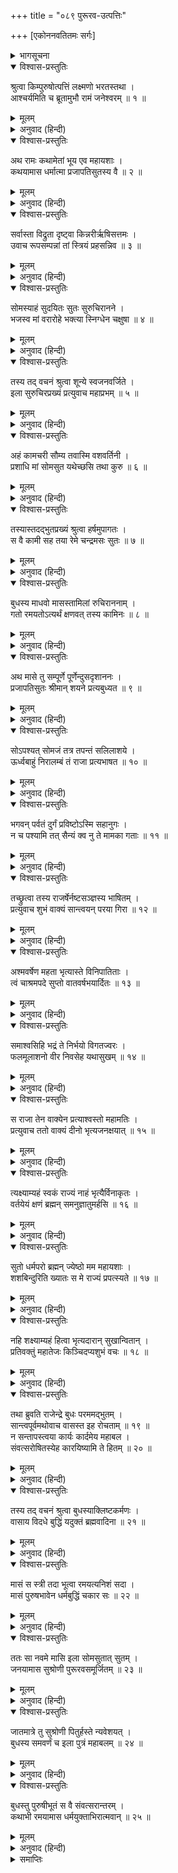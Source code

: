 +++
title = "०८९ पुरूरव-उत्पत्तिः"

+++
[एकोननवतितमः सर्गः]



<details><summary>भागसूचना</summary>

89. बुध और इलाका समागम तथा पुरूरवाकी उत्पत्ति
</details>

<details open><summary>विश्वास-प्रस्तुतिः</summary>

श्रुत्वा किम्पुरुषोत्पत्तिं लक्ष्मणो भरतस्तथा ।  
आश्चर्यमिति च ब्रूतामुभौ रामं जनेश्वरम् ॥ १ ॥
</details>

<details><summary>मूलम्</summary>

श्रुत्वा किम्पुरुषोत्पत्तिं लक्ष्मणो भरतस्तथा ।  
आश्चर्यमिति च ब्रूतामुभौ रामं जनेश्वरम् ॥ १ ॥
</details>

<details><summary>अनुवाद (हिन्दी)</summary>

किंपुरुषजातिकी उत्पत्तिका यह प्रसंग सुनकर लक्ष्मण और भरत दोनोंने महाराज श्रीरामसे कहा—‘यह तो बड़े आश्चर्यकी बात है’ ॥ १ ॥
</details>

<details open><summary>विश्वास-प्रस्तुतिः</summary>

अथ रामः कथामेतां भूय एव महायशाः ।  
कथयामास धर्मात्मा प्रजापतिसुतस्य वै ॥ २ ॥
</details>

<details><summary>मूलम्</summary>

अथ रामः कथामेतां भूय एव महायशाः ।  
कथयामास धर्मात्मा प्रजापतिसुतस्य वै ॥ २ ॥
</details>

<details><summary>अनुवाद (हिन्दी)</summary>

तदनन्तर महायशस्वी धर्मात्मा श्रीरामने प्रजापति कर्दमके पुत्र इलकी इस कथाको फिर इस प्रकार कहना आरम्भ किया— ॥ २ ॥
</details>

<details open><summary>विश्वास-प्रस्तुतिः</summary>

सर्वास्ता विद्रुता दृष्ट्वा किन्नरीर्ऋषिसत्तमः ।  
उवाच रूपसम्पन्नां तां स्त्रियं प्रहसन्निव ॥ ३ ॥
</details>

<details><summary>मूलम्</summary>

सर्वास्ता विद्रुता दृष्ट्वा किन्नरीर्ऋषिसत्तमः ।  
उवाच रूपसम्पन्नां तां स्त्रियं प्रहसन्निव ॥ ३ ॥
</details>

<details><summary>अनुवाद (हिन्दी)</summary>

‘वे सब किन्नरियाँ पर्वतके किनारे चली गयीं । यह देख मुनिश्रेष्ठ बुधने उस रूपवती स्त्रीसे हँसते हुए-से कहा— ॥ ३ ॥
</details>

<details open><summary>विश्वास-प्रस्तुतिः</summary>

सोमस्याहं सुदयितः सुतः सुरुचिरानने ।  
भजस्व मां वरारोहे भक्त्या स्निग्धेन चक्षुषा ॥ ४ ॥
</details>

<details><summary>मूलम्</summary>

सोमस्याहं सुदयितः सुतः सुरुचिरानने ।  
भजस्व मां वरारोहे भक्त्या स्निग्धेन चक्षुषा ॥ ४ ॥
</details>

<details><summary>अनुवाद (हिन्दी)</summary>

‘‘सुमुखि! मैं सोमदेवताका परम प्रिय पुत्र हूँ । वरारोहे! मुझे अनुराग और स्नेहभरी दृष्टिसे देखकर अपनाओ’ ॥ ४ ॥
</details>

<details open><summary>विश्वास-प्रस्तुतिः</summary>

तस्य तद् वचनं श्रुत्वा शून्ये स्वजनवर्जिते ।  
इला सुरुचिरप्रख्यं प्रत्युवाच महाप्रभम् ॥ ५ ॥
</details>

<details><summary>मूलम्</summary>

तस्य तद् वचनं श्रुत्वा शून्ये स्वजनवर्जिते ।  
इला सुरुचिरप्रख्यं प्रत्युवाच महाप्रभम् ॥ ५ ॥
</details>

<details><summary>अनुवाद (हिन्दी)</summary>

‘स्वजनोंसे रहित उस सूने स्थानमें बुधकी यह बात सुनकर इला उन परम सुन्दर महातेजस्वी बुधसे इस प्रकार बोली— ॥ ५ ॥
</details>

<details open><summary>विश्वास-प्रस्तुतिः</summary>

अहं कामचरी सौम्य तवास्मि वशवर्तिनी ।  
प्रशाधि मां सोमसुत यथेच्छसि तथा कुरु ॥ ६ ॥
</details>

<details><summary>मूलम्</summary>

अहं कामचरी सौम्य तवास्मि वशवर्तिनी ।  
प्रशाधि मां सोमसुत यथेच्छसि तथा कुरु ॥ ६ ॥
</details>

<details><summary>अनुवाद (हिन्दी)</summary>

‘‘सौम्य सोमकुमार! मैं अपनी इच्छाके अनुसार विचरनेवाली (स्वतन्त्र) हूँ, किंतु इस समय आपकी आज्ञाके अधीन हो रही हूँ; अतः मुझे उचित सेवाके लिये आदेश दीजिये और जैसी आपकी इच्छा हो, वैसा कीजिये’ ॥ ६ ॥
</details>

<details open><summary>विश्वास-प्रस्तुतिः</summary>

तस्यास्तदद्भुतप्रख्यं श्रुत्वा हर्षमुपागतः ।  
स वै कामी सह तया रेमे चन्द्रमसः सुतः ॥ ७ ॥
</details>

<details><summary>मूलम्</summary>

तस्यास्तदद्भुतप्रख्यं श्रुत्वा हर्षमुपागतः ।  
स वै कामी सह तया रेमे चन्द्रमसः सुतः ॥ ७ ॥
</details>

<details><summary>अनुवाद (हिन्दी)</summary>

‘इलाका यह अद्भुत वचन सुनकर कामासक्त सोमपुत्रको बड़ा हर्ष हुआ । वे उसके साथ रमण करने लगे ॥ ७ ॥
</details>

<details open><summary>विश्वास-प्रस्तुतिः</summary>

बुधस्य माधवो मासस्तामिलां रुचिराननाम् ।  
गतो रमयतोऽत्यर्थं क्षणवत् तस्य कामिनः ॥ ८ ॥
</details>

<details><summary>मूलम्</summary>

बुधस्य माधवो मासस्तामिलां रुचिराननाम् ।  
गतो रमयतोऽत्यर्थं क्षणवत् तस्य कामिनः ॥ ८ ॥
</details>

<details><summary>अनुवाद (हिन्दी)</summary>

‘मनोहर मुखवाली इलाके साथ अतिशय रमण करनेवाले कामासक्त बुधका वैशाख मास एक क्षणके समान बीत गया ॥ ८ ॥
</details>

<details open><summary>विश्वास-प्रस्तुतिः</summary>

अथ मासे तु सम्पूर्णे पूर्णेन्दुसदृशाननः ।  
प्रजापतिसुतः श्रीमान् शयने प्रत्यबुध्यत ॥ ९ ॥
</details>

<details><summary>मूलम्</summary>

अथ मासे तु सम्पूर्णे पूर्णेन्दुसदृशाननः ।  
प्रजापतिसुतः श्रीमान् शयने प्रत्यबुध्यत ॥ ९ ॥
</details>

<details><summary>अनुवाद (हिन्दी)</summary>

‘एक मास पूर्ण होनेपर पूर्ण चन्द्रमाके समान मनोहर मुखवाले प्रजापति-पुत्र श्रीमान् इल अपनी शय्यापर जाग उठे ॥ ९ ॥
</details>

<details open><summary>विश्वास-प्रस्तुतिः</summary>

सोऽपश्यत् सोमजं तत्र तपन्तं सलिलाशये ।  
ऊर्ध्वबाहुं निरालम्बं तं राजा प्रत्यभाषत ॥ १० ॥
</details>

<details><summary>मूलम्</summary>

सोऽपश्यत् सोमजं तत्र तपन्तं सलिलाशये ।  
ऊर्ध्वबाहुं निरालम्बं तं राजा प्रत्यभाषत ॥ १० ॥
</details>

<details><summary>अनुवाद (हिन्दी)</summary>

‘उन्होंने देखा, सोमपुत्र बुध वहाँ जलाशयमें तप कर रहे हैं । उनकी भुजाएँ ऊपरको उठी हुई हैं और वे निराधार खड़े हैं । उस समय राजाने बुधसे पूछा— ॥ १० ॥
</details>

<details open><summary>विश्वास-प्रस्तुतिः</summary>

भगवन् पर्वतं दुर्गं प्रविष्टोऽस्मि सहानुगः ।  
न च पश्यामि तत् सैन्यं क्व नु ते मामका गताः ॥ ११ ॥
</details>

<details><summary>मूलम्</summary>

भगवन् पर्वतं दुर्गं प्रविष्टोऽस्मि सहानुगः ।  
न च पश्यामि तत् सैन्यं क्व नु ते मामका गताः ॥ ११ ॥
</details>

<details><summary>अनुवाद (हिन्दी)</summary>

‘‘भगवन्! मैं अपने सेवकोंके साथ दुर्गम पर्वतपर आ गया था, परंतु यहाँ मुझे अपनी वह सेना नहीं दिखायी देती है । पता नहीं, वे मेरे सैनिक कहाँ चले गये?’ ॥ ११ ॥
</details>

<details open><summary>विश्वास-प्रस्तुतिः</summary>

तच्छ्रुत्वा तस्य राजर्षेर्नष्टसञ्ज्ञस्य भाषितम् ।  
प्रत्युवाच शुभं वाक्यं सान्त्वयन् परया गिरा ॥ १२ ॥
</details>

<details><summary>मूलम्</summary>

तच्छ्रुत्वा तस्य राजर्षेर्नष्टसञ्ज्ञस्य भाषितम् ।  
प्रत्युवाच शुभं वाक्यं सान्त्वयन् परया गिरा ॥ १२ ॥
</details>

<details><summary>अनुवाद (हिन्दी)</summary>

‘राजर्षि इलकी स्त्रीत्व-प्राप्तिविषयक स्मृति नष्ट हो गयी थी । उनकी बात सुनकर बुध उत्तम वाणीद्वारा उन्हें सान्त्वना देते हुए यह शुभ वचन बोले— ॥ १२ ॥
</details>

<details open><summary>विश्वास-प्रस्तुतिः</summary>

अश्मवर्षेण महता भृत्यास्ते विनिपातिताः ।  
त्वं चाश्रमपदे सुप्तो वातवर्षभयार्दितः ॥ १३ ॥
</details>

<details><summary>मूलम्</summary>

अश्मवर्षेण महता भृत्यास्ते विनिपातिताः ।  
त्वं चाश्रमपदे सुप्तो वातवर्षभयार्दितः ॥ १३ ॥
</details>

<details><summary>अनुवाद (हिन्दी)</summary>

‘‘राजन्! आपके सारे सेवक ओलोंकी भारी वर्षासे मारे गये । आप भी आँधी-पानीके भयसे पीड़ित हो इस आश्रममें आकर सो गये थे ॥ १३ ॥
</details>

<details open><summary>विश्वास-प्रस्तुतिः</summary>

समाश्वसिहि भद्रं ते निर्भयो विगतज्वरः ।  
फलमूलाशनो वीर निवसेह यथासुखम् ॥ १४ ॥
</details>

<details><summary>मूलम्</summary>

समाश्वसिहि भद्रं ते निर्भयो विगतज्वरः ।  
फलमूलाशनो वीर निवसेह यथासुखम् ॥ १४ ॥
</details>

<details><summary>अनुवाद (हिन्दी)</summary>

‘‘वीर! अब आप धैर्य धारण करें । आपका कल्याण हो । आप निर्भय और निश्चिन्त होकर फल-मूलका आहार करते हुए यहाँ सुखपूर्वक निवास कीजिये’ ॥ १४ ॥
</details>

<details open><summary>विश्वास-प्रस्तुतिः</summary>

स राजा तेन वाक्येन प्रत्याश्वस्तो महामतिः ।  
प्रत्युवाच ततो वाक्यं दीनो भृत्यजनक्षयात् ॥ १५ ॥
</details>

<details><summary>मूलम्</summary>

स राजा तेन वाक्येन प्रत्याश्वस्तो महामतिः ।  
प्रत्युवाच ततो वाक्यं दीनो भृत्यजनक्षयात् ॥ १५ ॥
</details>

<details><summary>अनुवाद (हिन्दी)</summary>

‘बुधके इस वचनसे परम बुद्धिमान् राजा इलको बड़ा आश्वासन मिला, परंतु अपने सेवकोंके नष्ट होनेसे वे बहुत दुःखी थे; इसलिये उनसे इस प्रकार बोले— ॥ १५ ॥
</details>

<details open><summary>विश्वास-प्रस्तुतिः</summary>

त्यक्ष्याम्यहं स्वकं राज्यं नाहं भृत्यैर्विनाकृतः ।  
वर्तयेयं क्षणं ब्रह्मन् समनुज्ञातुमर्हसि ॥ १६ ॥
</details>

<details><summary>मूलम्</summary>

त्यक्ष्याम्यहं स्वकं राज्यं नाहं भृत्यैर्विनाकृतः ।  
वर्तयेयं क्षणं ब्रह्मन् समनुज्ञातुमर्हसि ॥ १६ ॥
</details>

<details><summary>अनुवाद (हिन्दी)</summary>

‘‘ब्रह्मन्! मैं सेवकोंसे रहित हो जानेपर भी राज्यका परित्याग नहीं करूँगा । अब क्षणभर भी मुझसे यहाँ नहीं रहा जायगा; अतः मुझे जानेकी आज्ञा दीजिये ॥ १६ ॥
</details>

<details open><summary>विश्वास-प्रस्तुतिः</summary>

सुतो धर्मपरो ब्रह्मन् ज्येष्ठो मम महायशाः ।  
शशबिन्दुरिति ख्यातः स मे राज्यं प्रपत्स्यते ॥ १७ ॥
</details>

<details><summary>मूलम्</summary>

सुतो धर्मपरो ब्रह्मन् ज्येष्ठो मम महायशाः ।  
शशबिन्दुरिति ख्यातः स मे राज्यं प्रपत्स्यते ॥ १७ ॥
</details>

<details><summary>अनुवाद (हिन्दी)</summary>

‘‘ब्रह्मन्! मेरे धर्मपरायण ज्येष्ठ पुत्र बड़े यशस्वी हैं । उनका नाम शशबिन्दु है । जब मैं वहाँ जाकर उनका अभिषेक करूँगा, तभी वे मेरा राज्य ग्रहण करेंगे ॥ १७ ॥
</details>

<details open><summary>विश्वास-प्रस्तुतिः</summary>

नहि शक्ष्याम्यहं हित्वा भृत्यदारान् सुखान्वितान् ।  
प्रतिवक्तुं महातेजः किञ्चिदप्यशुभं वचः ॥ १८ ॥
</details>

<details><summary>मूलम्</summary>

नहि शक्ष्याम्यहं हित्वा भृत्यदारान् सुखान्वितान् ।  
प्रतिवक्तुं महातेजः किञ्चिदप्यशुभं वचः ॥ १८ ॥
</details>

<details><summary>अनुवाद (हिन्दी)</summary>

‘‘महातेजस्वी मुने! देशमें जो मेरे सेवक और स्त्री, पुत्र आदि परिवारके लोग सुखसे रह रहे हैं, उन सबको छोड़कर मैं यहाँ नहीं ठहर सकूँगा । अतः मुझसे ऐसी कोई अशुभ बात आप न कहें, जिससे स्वजनोंसे बिछुड़कर मुझे यहाँ दुःखपूर्वक रहनेके लिये विवश होना पड़े’ ॥ १८ ॥
</details>

<details open><summary>विश्वास-प्रस्तुतिः</summary>

तथा ब्रुवति राजेन्द्रे बुधः परममद्भुतम् ।  
सान्त्वपूर्वमथोवाच वासस्त इह रोचताम् ॥ १९ ॥  
न सन्तापस्त्वया कार्यः कार्दमेय महाबल ।  
संवत्सरोषितस्येह कारयिष्यामि ते हितम् ॥ २० ॥
</details>

<details><summary>मूलम्</summary>

तथा ब्रुवति राजेन्द्रे बुधः परममद्भुतम् ।  
सान्त्वपूर्वमथोवाच वासस्त इह रोचताम् ॥ १९ ॥  
न सन्तापस्त्वया कार्यः कार्दमेय महाबल ।  
संवत्सरोषितस्येह कारयिष्यामि ते हितम् ॥ २० ॥
</details>

<details><summary>अनुवाद (हिन्दी)</summary>

‘राजेन्द्र इलके ऐसा कहनेपर बुधने उन्हें सान्त्वना देते हुए अत्यन्त अद्भुत बात कही—‘राजन्! तुम प्रसन्नतापूर्वक यहाँ रहना स्वीकार करो । कर्दमके महाबली पुत्र! तुम्हें संताप नहीं करना चाहिये । जब तुम एक वर्षतक यहाँ निवास कर लोगे, तब मैं तुम्हारा हित साधन करूँगा’ ॥ १९-२० ॥
</details>

<details open><summary>विश्वास-प्रस्तुतिः</summary>

तस्य तद् वचनं श्रुत्वा बुधस्याक्लिष्टकर्मणः ।  
वासाय विदधे बुद्धिं यदुक्तं ब्रह्मवादिना ॥ २१ ॥
</details>

<details><summary>मूलम्</summary>

तस्य तद् वचनं श्रुत्वा बुधस्याक्लिष्टकर्मणः ।  
वासाय विदधे बुद्धिं यदुक्तं ब्रह्मवादिना ॥ २१ ॥
</details>

<details><summary>अनुवाद (हिन्दी)</summary>

‘पुण्यकर्मा बुधका यह वचन सुनकर उन ब्रह्मवादी महात्माके कथनानुसार राजाने वहाँ रहनेका निश्चय किया ॥ २१ ॥
</details>

<details open><summary>विश्वास-प्रस्तुतिः</summary>

मासं स स्त्री तदा भूत्वा रमयत्यनिशं सदा ।  
मासं पुरुषभावेन धर्मबुद्धिं चकार सः ॥ २२ ॥
</details>

<details><summary>मूलम्</summary>

मासं स स्त्री तदा भूत्वा रमयत्यनिशं सदा ।  
मासं पुरुषभावेन धर्मबुद्धिं चकार सः ॥ २२ ॥
</details>

<details><summary>अनुवाद (हिन्दी)</summary>

‘वे एक मासतक स्त्री होकर निरन्तर बुधके साथ रमण करते और फिर एक मासतक पुरुष होकर धर्मानुष्ठानमें मन लगाते थे ॥ २२ ॥
</details>

<details open><summary>विश्वास-प्रस्तुतिः</summary>

ततः सा नवमे मासि इला सोमसुतात् सुतम् ।  
जनयामास सुश्रोणी पुरूरवसमूर्जितम् ॥ २३ ॥
</details>

<details><summary>मूलम्</summary>

ततः सा नवमे मासि इला सोमसुतात् सुतम् ।  
जनयामास सुश्रोणी पुरूरवसमूर्जितम् ॥ २३ ॥
</details>

<details><summary>अनुवाद (हिन्दी)</summary>

‘तदनन्तर नवें मासमें सुन्दरी इलाने सोमपुत्र बुधसे एक पुत्रको जन्म दिया, जो बड़ा ही तेजस्वी और बलवान् था । उसका नाम था पुरूरवा ॥ २३ ॥
</details>

<details open><summary>विश्वास-प्रस्तुतिः</summary>

जातमात्रे तु सुश्रोणी पितुर्हस्ते न्यवेशयत् ।  
बुधस्य समवर्णं च इला पुत्रं महाबलम् ॥ २४ ॥
</details>

<details><summary>मूलम्</summary>

जातमात्रे तु सुश्रोणी पितुर्हस्ते न्यवेशयत् ।  
बुधस्य समवर्णं च इला पुत्रं महाबलम् ॥ २४ ॥
</details>

<details><summary>अनुवाद (हिन्दी)</summary>

‘उसके उस महाबली पुत्रकी अङ्गकान्ति बुधके ही समान थी । वह जन्म लेते ही उपनयनके योग्य अवस्थाका बालक हो गया, इसलिये सुन्दरी इलाने उसे पिताके हाथमें सौंप दिया ॥ २४ ॥
</details>

<details open><summary>विश्वास-प्रस्तुतिः</summary>

बुधस्तु पुरुषीभूतं स वै संवत्सरान्तरम् ।  
कथाभी रमयामास धर्मयुक्ताभिरात्मवान् ॥ २५ ॥
</details>

<details><summary>मूलम्</summary>

बुधस्तु पुरुषीभूतं स वै संवत्सरान्तरम् ।  
कथाभी रमयामास धर्मयुक्ताभिरात्मवान् ॥ २५ ॥
</details>

<details><summary>अनुवाद (हिन्दी)</summary>

‘वर्ष पूरा होनेमें जितने मास शेष थे, उतने समयतक जब-जब राजा पुरुष होते थे, तब-तब मनको वशमें रखनेवाले बुध धर्मयुक्त कथाओंद्वारा उनका मनोरञ्जन करते थे’ ॥ २५ ॥
</details>

<details><summary>समाप्तिः</summary>

इत्यार्षे श्रीमद्रामायणे वाल्मीकीये आदिकाव्ये उत्तरकाण्डे एकोननवतितमः सर्गः ॥ ८९ ॥  
इस प्रकार श्रीवाल्मीकिनिर्मित आर्षरामायण आदिकाव्यके उत्तरकाण्डमें नवासीवाँ सर्ग पूरा हुआ ॥ ८९ ॥
</details>

